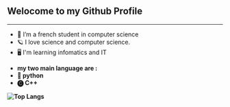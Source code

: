 ## Welocome to my Github Profile 

<hr />

-  📘 I’m a french student in computer science
-  🪐 I love science and computer science.
-  🖥️ I'm learning infomatics and IT

<b/>
<b/>

-  my two main language are :
-  🐍 python
-  🅒 C++ 

![Top Langs](https://github-readme-stats.vercel.app/api/top-langs/?username=Kelqu1&layout=compact&theme=vision-friendly-dark)
